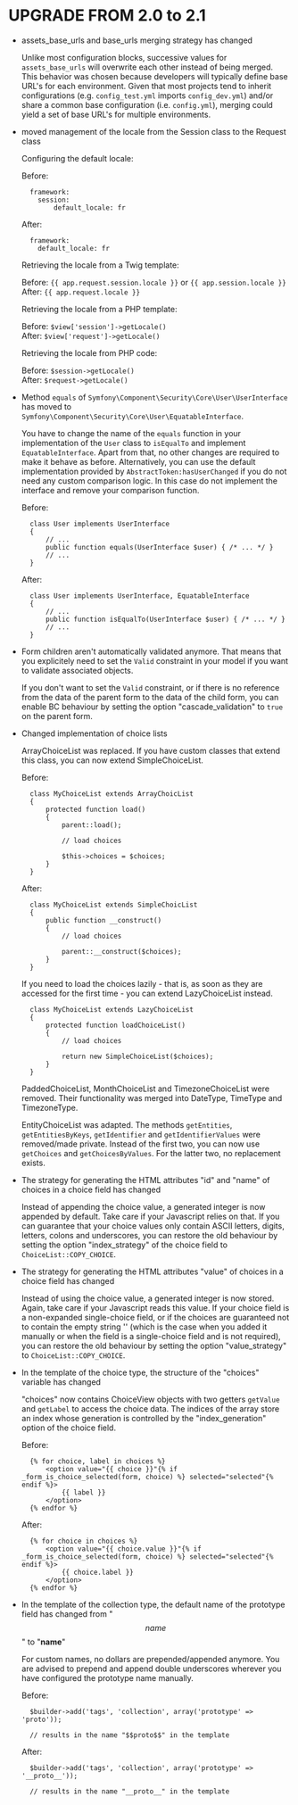 UPGRADE FROM 2.0 to 2.1
=======================

* assets_base_urls and base_urls merging strategy has changed

    Unlike most configuration blocks, successive values for
    ``assets_base_urls`` will overwrite each other instead of being merged.
    This behavior was chosen because developers will typically define base
    URL's for each environment. Given that most projects tend to inherit
    configurations (e.g. ``config_test.yml`` imports ``config_dev.yml``)
    and/or share a common base configuration (i.e. ``config.yml``), merging
    could yield a set of base URL's for multiple environments.

* moved management of the locale from the Session class to the Request class

    Configuring the default locale:

    Before:

        framework:
          session:
              default_locale: fr

    After:

        framework:
          default_locale: fr

    Retrieving the locale from a Twig template:

    Before: `{{ app.request.session.locale }}` or `{{ app.session.locale }}`  
    After: `{{ app.request.locale }}`

    Retrieving the locale from a PHP template:

    Before: `$view['session']->getLocale()`  
    After: `$view['request']->getLocale()`

    Retrieving the locale from PHP code:

    Before: `$session->getLocale()`  
    After: `$request->getLocale()`

* Method `equals` of `Symfony\Component\Security\Core\User\UserInterface` has
  moved to `Symfony\Component\Security\Core\User\EquatableInterface`.

    You have to change the name of the `equals` function in your implementation
    of the `User` class to `isEqualTo` and implement `EquatableInterface`.
    Apart from that, no other changes are required to make it behave as before.
    Alternatively, you can use the default implementation provided
    by `AbstractToken:hasUserChanged` if you do not need any custom comparison logic.
    In this case do not implement the interface and remove your comparison function.

    Before:

        class User implements UserInterface
        {
            // ...
            public function equals(UserInterface $user) { /* ... */ }
            // ...
        }

    After:

        class User implements UserInterface, EquatableInterface
        {
            // ...
            public function isEqualTo(UserInterface $user) { /* ... */ }
            // ...
        }

* Form children aren't automatically validated anymore. That means that you
  explicitely need to set the `Valid` constraint in your model if you want to
  validate associated objects.

    If you don't want to set the `Valid` constraint, or if there is no reference
    from the data of the parent form to the data of the child form, you can
    enable BC behaviour by setting the option "cascade_validation" to `true` on
    the parent form.

* Changed implementation of choice lists

    ArrayChoiceList was replaced. If you have custom classes that extend
    this class, you can now extend SimpleChoiceList.

    Before:

        class MyChoiceList extends ArrayChoicList
        {
            protected function load()
            {
                parent::load();

                // load choices

                $this->choices = $choices;
            }
        }

    After:

        class MyChoiceList extends SimpleChoicList
        {
            public function __construct()
            {
                // load choices

                parent::__construct($choices);
            }
        }

    If you need to load the choices lazily - that is, as soon as they are
    accessed for the first time -  you can extend LazyChoiceList instead.

        class MyChoiceList extends LazyChoiceList
        {
            protected function loadChoiceList()
            {
                // load choices

                return new SimpleChoiceList($choices);
            }
        }

    PaddedChoiceList, MonthChoiceList and TimezoneChoiceList were removed.
    Their functionality was merged into DateType, TimeType and
    TimezoneType.

    EntityChoiceList was adapted. The methods `getEntities`,
    `getEntitiesByKeys`, `getIdentifier` and `getIdentifierValues` were
    removed/made private. Instead of the first two, you can now use
    `getChoices` and `getChoicesByValues`. For the latter two, no
    replacement exists.

* The strategy for generating the HTML attributes "id" and "name"
  of choices in a choice field has changed
  
    Instead of appending the choice value, a generated integer is now appended
    by default. Take care if your Javascript relies on that. If you can
    guarantee that your choice values only contain ASCII letters, digits,
    letters, colons and underscores, you can restore the old behaviour by
    setting the option "index_strategy" of the choice field to
    `ChoiceList::COPY_CHOICE`.

* The strategy for generating the HTML attributes "value" of choices in a
  choice field has changed
  
    Instead of using the choice value, a generated integer is now stored.
    Again, take care if your Javascript reads this value. If your choice field
    is a non-expanded single-choice field, or if the choices are guaranteed not
    to contain the empty string '' (which is the case when you added it manually
    or when the field is a single-choice field and is not required), you can
    restore the old behaviour by setting the option "value_strategy" to
    `ChoiceList::COPY_CHOICE`.

* In the template of the choice type, the structure of the "choices" variable
  has changed

    "choices" now contains ChoiceView objects with two getters `getValue`
    and `getLabel` to access the choice data. The indices of the array
    store an index whose generation is controlled by the "index_generation"
    option of the choice field.

    Before:

        {% for choice, label in choices %}
            <option value="{{ choice }}"{% if _form_is_choice_selected(form, choice) %} selected="selected"{% endif %}>
                {{ label }}
            </option>
        {% endfor %}

    After:

        {% for choice in choices %}
            <option value="{{ choice.value }}"{% if _form_is_choice_selected(form, choice) %} selected="selected"{% endif %}>
                {{ choice.label }}
            </option>
        {% endfor %}

* In the template of the collection type, the default name of the prototype
  field has changed from "$$name$$" to "__name__"

    For custom names, no dollars are prepended/appended anymore. You are advised
    to prepend and append double underscores wherever you have configured the
    prototype name manually.

    Before:

        $builder->add('tags', 'collection', array('prototype' => 'proto'));

        // results in the name "$$proto$$" in the template

    After:

        $builder->add('tags', 'collection', array('prototype' => '__proto__'));

        // results in the name "__proto__" in the template
